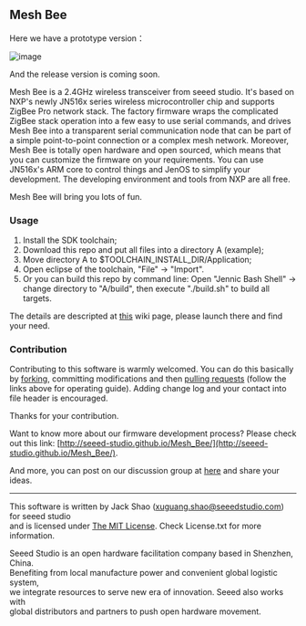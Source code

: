 Mesh Bee
------------
Here we have a prototype version：

![image](http://www.seeedstudio.com/wiki/images/thumb/5/53/MeshBeePic1.png/400px-MeshBeePic1.png)

And the release version is coming soon.

Mesh Bee is a 2.4GHz wireless transceiver from seeed studio. It's based on NXP's newly JN516x series wireless microcontroller chip and supports ZigBee Pro network stack. The factory firmware wraps the complicated ZigBee stack operation into a few easy to use serial commands, and drives Mesh Bee into a transparent serial communication node that can be part of a simple point-to-point connection or a complex mesh network. Moreover, Mesh Bee is totally open hardware and open sourced, which means that you can customize the firmware on your requirements. You can use JN516x's ARM core to control things and JenOS to simplify your development. The developing environment and tools from NXP are all free. 

Mesh Bee will bring you lots of fun.

### Usage

1. Install the SDK toolchain;
2. Download this repo and put all files into a directory A (example);
3. Move directory A to $TOOLCHAIN_INSTALL_DIR/Application;
4. Open eclipse of the toolchain, "File" -> "Import". 
5. Or you can build this repo by command line: Open "Jennic Bash Shell" -> change directory to "A/build", then execute "./build.sh" to build all targets.

The details are descripted at [this](http://www.seeedstudio.com/wiki/Mesh_Bee) wiki page, please launch there and find your need.

### Contribution

Contributing to this software is warmly welcomed. You can do this basically by
[forking](https://help.github.com/articles/fork-a-repo), committing modifications and then [pulling requests](https://help.github.com/articles/using-pull-requests) (follow the links above for operating guide). Adding change log and your contact into file header is encouraged.  

Thanks for your contribution.  

Want to know more about our firmware development process? Please check out this link: [http://seeed-studio.github.io/Mesh_Bee/](http://seeed-studio.github.io/Mesh_Bee/).

And more, you can post on our discussion group at [here](https://groups.google.com/forum/#!forum/seeedstudio-mesh-bee-discussion-group) and share your ideas.

    
----

This software is written by Jack Shao (xuguang.shao@seeedstudio.com) for seeed studio<br>
and is licensed under [The MIT License](http://opensource.org/licenses/mit-license.php). Check License.txt for more information.<br>


Seeed Studio is an open hardware facilitation company based in Shenzhen, China. <br>
Benefiting from local manufacture power and convenient global logistic system, <br>
we integrate resources to serve new era of innovation. Seeed also works with <br>
global distributors and partners to push open hardware movement.<br>







